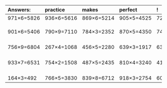 | Answers: | practice | makes | perfect | ! |
| :--- | :--- | :--- | :--- | :--- |
| 971×6=5826 | 936×6=5616 | 869×6=5214 | 905×5=4525 | 725×7=5075 | 
|   |   |   |   |   | 
|   |   |   |   |   | 
|   |   |   |   |   | 
| 901×6=5406 | 790×9=7110 | 784×3=2352 | 870×5=4350 | 744×2=1488 | 
|   |   |   |   |   | 
|   |   |   |   |   | 
|   |   |   |   |   | 
|   |   |   |   |   | 
| 756×9=6804 | 267×4=1068 | 456×5=2280 | 639×3=1917 | 633×4=2532 | 
|   |   |   |   |   | 
|   |   |   |   |   | 
|   |   |   |   |   | 
|   |   |   |   |   | 
| 933×7=6531 | 754×2=1508 | 487×5=2435 | 810×4=3240 | 419×8=3352 | 
|   |   |   |   |   | 
|   |   |   |   |   | 
|   |   |   |   |   | 
|   |   |   |   |   | 
| 164×3=492 | 766×5=3830 | 839×8=6712 | 918×3=2754 | 602×6=3612 | 
